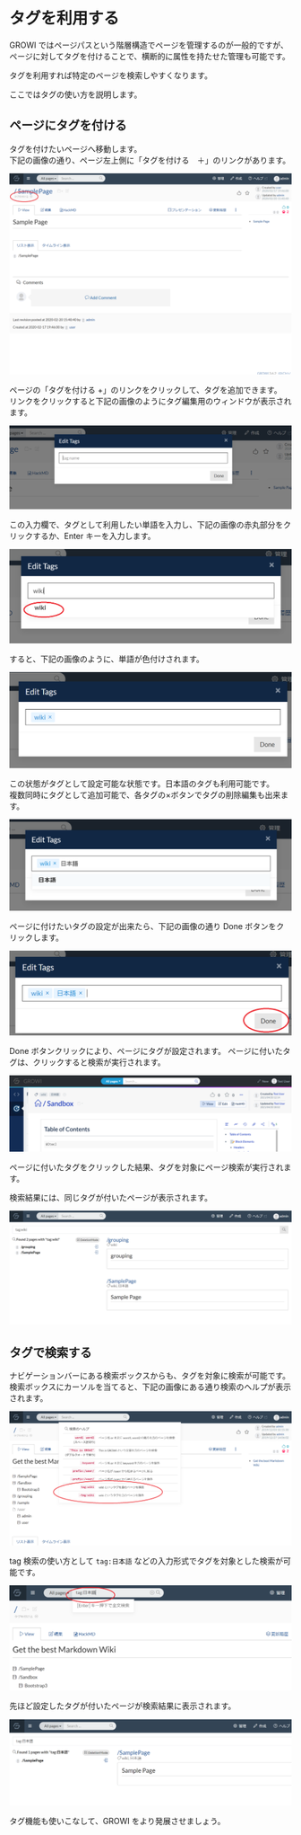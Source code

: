 # タグを利用する

GROWI ではページパスという階層構造でページを管理するのが一般的ですが、ページに対してタグを付けることで、横断的に属性を持たせた管理も可能です。

タグを利用すれば特定のページを検索しやすくなります。

ここではタグの使い方を説明します。

## ページにタグを付ける

タグを付けたいページへ移動します。  
下記の画像の通り、ページ左上側に「タグを付ける　＋」のリンクがあります。

![](./images/tag1.png)


ページの「タグを付ける +」のリンクをクリックして、タグを追加できます。  
リンクをクリックすると下記の画像のようにタグ編集用のウィンドウが表示されます。

![](./images/tag2.png)

この入力欄で、タグとして利用したい単語を入力し、下記の画像の赤丸部分をクリックするか、Enter キーを入力します。

![](./images/tag3.png)


すると、下記の画像のように、単語が色付けされます。

![](./images/tag4.png)


この状態がタグとして設定可能な状態です。日本語のタグも利用可能です。  
複数同時にタグとして追加可能で、各タグの×ボタンでタグの削除編集も出来ます。

![](./images/tag5.png)

ページに付けたいタグの設定が出来たら、下記の画像の通り Done ボタンをクリックします。

![](./images/tag6.png)

Done ボタンクリックにより、ページにタグが設定されます。
ページに付いたタグは、クリックすると検索が実行されます。

![](./images/tag7.png)

ページに付いたタグをクリックした結果、タグを対象にページ検索が実行されます。
<!-- textlint-disable weseek/no-doubled-joshi -->
検索結果には、同じタグが付いたページが表示されます。
<!-- textlint-enable weseek/no-doubled-joshi -->

![](./images/tag8.png)


## タグで検索する

ナビゲーションバーにある検索ボックスからも、タグを対象に検索が可能です。  
検索ボックスにカーソルを当てると、下記の画像にある通り検索のヘルプが表示されます。  

![](./images/tagsearch1.png)

tag 検索の使い方として `tag:日本語` などの入力形式でタグを対象とした検索が可能です。

![](./images/tagsearch2.png)

<!-- textlint-disable weseek/no-doubled-joshi -->
先ほど設定したタグが付いたページが検索結果に表示されます。
<!-- textlint-enable weseek/no-doubled-joshi -->

![](./images/tagsearch3.png)


タグ機能も使いこなして、GROWI をより発展させましょう。
